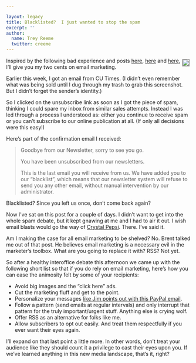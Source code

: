 ```yaml
---

layout: legacy
title: Blacklisted?  I just wanted to stop the spam
excerpt: ''
author:
  name: Trey Reeme
  twitter: creeme
---
```


<p><img src="/images/legacy/offendingemail.jpg" style="float:right; border: 2px solid #999999; margin: 4px;" />Inspired by the following bad experience and posts <a href="http://obr.typepad.com/financial_innovations/2006/11/paypal_email_si.html">here</a>, <a href="http://cuinthenews.com/weblog.php?id=454a2193816a4">here</a> and <a href="http://bankwatch.wordpress.com/2006/10/29/spam-bot-herds-and-threats-to-the-internet-lifestyle/">here</a>, I&#8217;ll give you my two cents on email marketing.</p>


<p>Earlier this week, I got an email from CU Times.  (I didn&#8217;t even remember what was being sold until I dug through my trash to grab this screenshot.  But I didn&#8217;t forget the sender&#8217;s identity.)</p>


<p>So I clicked on the unsubscribe link as soon as I got the piece of spam, thinking I could spare my inbox from similar sales attempts.  Instead I was led through a process I understood as: either you continue to receive spam or you can&#8217;t subscribe to our online publication at all.  (If only all decisions were this easy!)</p>


<p>Here&#8217;s part of the confirmation email I received:</p>


<blockquote><p>Goodbye from our Newsletter, sorry to see you go.</p><p>You have been unsubscribed from our newsletters.</p><p>This is the last email you will receive from us. We have added you to our &#8220;blacklist&#8221;, which means that our newsletter system will refuse to send you any other email, without manual intervention by our administrator.</p></blockquote>

<p>Blacklisted?  Since you left us once, don&#8217;t come back again?</p>


<p>Now I&#8217;ve sat on this post for a couple of days.  I didn&#8217;t want to get into the whole spam debate, but it kept gnawing at me and I had to air it out.  I wish email blasts would go the way of <a href="http://en.wikipedia.org/wiki/Crystal_Pepsi">Crystal Pepsi</a>.  There.  I&#8217;ve said it.</p>


<p>Am I making the case for all email marketing to be shelved?  No.  Brent talked me out of that post.  He believes email marketing is a necessary evil in the marketer&#8217;s toolbox.  What are you going to replace it with?  <span class="caps">RSS</span>?  Not yet.</p>


<p>So after a healthy interoffice debate this afternoon we came up with the following short list so that if you do rely on email marketing, here&#8217;s how you can ease the animosity felt by some of your recipients:</p>


<ul>
<li>Avoid big images and the &#8220;click here&#8221; ads.</li>
	<li>Cut the marketing fluff and get to the point.</li>
	<li>Personalize your messages <a href="http://obr.typepad.com/financial_innovations/2006/11/paypal_email_si.html">like Jim points out with this PayPal email</a>.</li>
	<li>Follow a pattern (send emails at regular intervals) and only interrupt that pattern for the truly important/urgent stuff.  Anything else is crying wolf.</li>
	<li>Offer <span class="caps">RSS</span> as an alternative for folks like me.</li>
	<li>Allow subscribers to opt out easily.  And treat them respectfully if you ever want their eyes again.</li>
</ul>


<p>I&#8217;ll expand on that last point a little more.  In other words, don&#8217;t treat your audience like they should count it a privilege to cast their eyes upon you.  If we&#8217;ve learned anything in this new media landscape, that&#8217;s it, right?</p>